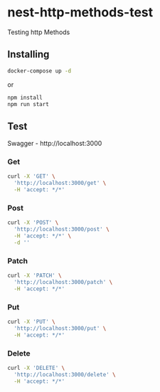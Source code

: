 # nest-http-methods-test

Testing http Methods

## Installing

```bash
docker-compose up -d
```

or

```bash
npm install
npm run start
```

## Test

Swagger - http://localhost:3000

### Get

```bash
curl -X 'GET' \
  'http://localhost:3000/get' \
  -H 'accept: */*'
```

### Post

```bash
curl -X 'POST' \
  'http://localhost:3000/post' \
  -H 'accept: */*' \
  -d ''
```

### Patch

```bash
curl -X 'PATCH' \
  'http://localhost:3000/patch' \
  -H 'accept: */*'
```

### Put

```bash
curl -X 'PUT' \
  'http://localhost:3000/put' \
  -H 'accept: */*'
```

### Delete

```bash
curl -X 'DELETE' \
  'http://localhost:3000/delete' \
  -H 'accept: */*'
```
